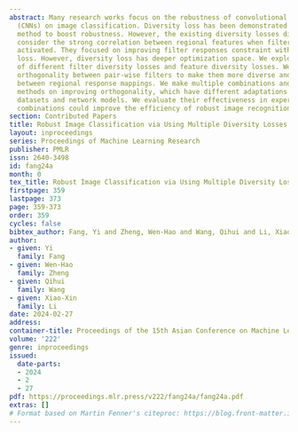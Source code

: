 ```yaml
---
abstract: Many research works focus on the robustness of convolutional neural networks
  (CNNs) on image classification. Diversity loss has been demonstrated to be an effective
  method to boost robustness. However, the existing diversity losses did not fully
  consider the strong correlation between regional features when filters are locally
  activated. They focused on improving filter responses constraint with classification
  loss. However, diversity loss has deeper optimization space. We explore the combinations
  of different filter diversity losses and feature diversity losses. We enhance the
  orthogonality between pair-wise filters to make them more diverse and penalize irrelevance
  between regional response mappings. We make multiple combinations and propose several
  methods on improving orthogonality, which have different adaptations for different
  datasets and network models. We evaluate their effectiveness in experiment. Our
  combinations could improve the efficiency of robust image recognition.
section: Contributed Papers
title: Robust Image Classification via Using Multiple Diversity Losses
layout: inproceedings
series: Proceedings of Machine Learning Research
publisher: PMLR
issn: 2640-3498
id: fang24a
month: 0
tex_title: Robust Image Classification via Using Multiple Diversity Losses
firstpage: 359
lastpage: 373
page: 359-373
order: 359
cycles: false
bibtex_author: Fang, Yi and Zheng, Wen-Hao and Wang, Qihui and Li, Xiao-Xin
author:
- given: Yi
  family: Fang
- given: Wen-Hao
  family: Zheng
- given: Qihui
  family: Wang
- given: Xiao-Xin
  family: Li
date: 2024-02-27
address:
container-title: Proceedings of the 15th Asian Conference on Machine Learning
volume: '222'
genre: inproceedings
issued:
  date-parts:
  - 2024
  - 2
  - 27
pdf: https://proceedings.mlr.press/v222/fang24a/fang24a.pdf
extras: []
# Format based on Martin Fenner's citeproc: https://blog.front-matter.io/posts/citeproc-yaml-for-bibliographies/
---
```

